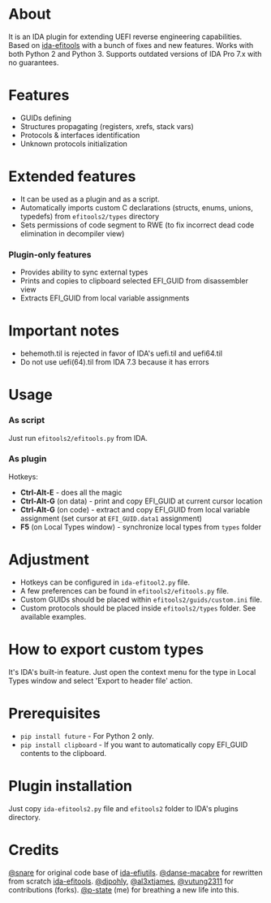 # About
It is an IDA plugin for extending UEFI reverse engineering capabilities. Based on [ida-efitools](https://github.com/danse-macabre/ida-efitools) with a bunch of fixes and new features.
Works with both Python 2 and Python 3. Supports outdated versions of IDA Pro 7.x with no guarantees.

# Features
* GUIDs defining
* Structures propagating (registers, xrefs, stack vars)
* Protocols & interfaces identification
* Unknown protocols initialization

# Extended features
* It can be used as a plugin and as a script.
* Automatically imports custom C declarations (structs, enums, unions, typedefs) from `efitools2/types` directory
* Sets permissions of code segment to RWE (to fix incorrect dead code elimination in decompiler view)

### Plugin-only features
* Provides ability to sync external types
* Prints and copies to clipboard selected EFI_GUID from disassembler view
* Extracts EFI_GUID from local variable assignments

# Important notes
* behemoth.til is rejected in favor of IDA's uefi.til and uefi64.til
* Do not use uefi(64).til from IDA 7.3 because it has errors

# Usage
### As script
Just run `efitools2/efitools.py` from IDA.

### As plugin
Hotkeys:

* **Ctrl-Alt-E** - does all the magic
* **Ctrl-Alt-G** (on data) - print and copy EFI_GUID at current cursor location
* **Ctrl-Alt-G** (on code) - extract and copy EFI_GUID from local variable assignment (set cursor at `EFI_GUID.data1` assignment)
* **F5** (on Local Types window) - synchronize local types from `types` folder

# Adjustment
* Hotkeys can be configured in `ida-efitool2.py` file.
* A few preferences can be found in `efitools2/efitools.py` file.
* Custom GUIDs should be placed within `efitools2/guids/custom.ini` file.
* Custom protocols should be placed inside `efitools2/types` folder. See available examples.

# How to export custom types
It's IDA's built-in feature. Just open the context menu for the type in Local Types window and select 'Export to header file' action.

# Prerequisites
* `pip install future` - For Python 2 only.
* `pip install clipboard` - If you want to automatically copy EFI_GUID contents to the clipboard.

# Plugin installation
Just copy `ida-efitools2.py` file and `efitools2` folder to IDA's plugins directory.

# Credits
[@snare](https://github.com/snare) for original code base of [ida-efiutils](https://github.com/snare/ida-efiutils).
[@danse-macabre](https://github.com/danse-macabre) for rewritten from scratch [ida-efitools](https://github.com/danse-macabre/ida-efitools).
[@djpohly](https://github.com/djpohly), [@al3xtjames](https://github.com/al3xtjames), [@vutung2311](https://github.com/vutung2311) for contributions (forks).
[@p-state](https://github.com/vutung2311) (me) for breathing a new life into
this.